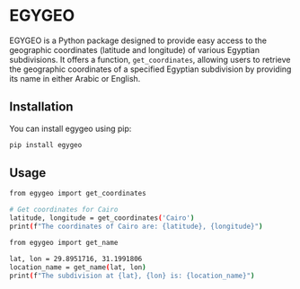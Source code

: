 # EGYGEO

EGYGEO is a Python package designed to provide easy access to the geographic coordinates (latitude and longitude) of various Egyptian subdivisions. It offers a function, `get_coordinates`, allowing users to retrieve the geographic coordinates of a specified Egyptian subdivision by providing its name in either Arabic or English.

## Installation

You can install egygeo using pip:

```bash
pip install egygeo
```

## Usage

```bash
from egygeo import get_coordinates

# Get coordinates for Cairo
latitude, longitude = get_coordinates('Cairo')
print(f"The coordinates of Cairo are: {latitude}, {longitude}")
```

```bash
from egygeo import get_name

lat, lon = 29.8951716, 31.1991806
location_name = get_name(lat, lon)
print(f"The subdivision at {lat}, {lon} is: {location_name}")
```
